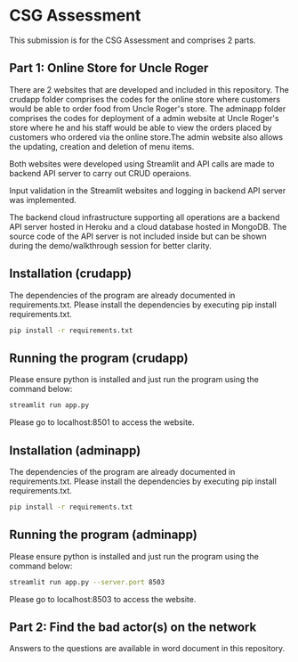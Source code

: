 # CSG Assessment
This submission is for the CSG Assessment and comprises 2 parts. 

## Part 1: Online Store for Uncle Roger 

There are 2 websites that are developed and included in this repository. The crudapp folder comprises the codes for the online store where customers would be able to order food from Uncle Roger's store. The adminapp folder comprises the codes for deployment of a admin website at Uncle Roger's store where he and his staff would be able to view the orders placed by customers who ordered via the online store.The admin website also allows the updating, creation and deletion of menu items.

Both websites were developed using Streamlit and API calls are made to backend API server to carry out CRUD operaions.

Input validation in the Streamlit websites and logging in backend API server was implemented. 

The backend cloud infrastructure supporting all operations are a backend API server hosted in Heroku and a cloud database hosted in MongoDB. The source code of the API server is not included inside but can be shown during the demo/walkthrough session for better clarity. 

## Installation (crudapp)

The dependencies of the program are already documented in requirements.txt. Please install the dependencies by executing pip install requirements.txt.

```sh
pip install -r requirements.txt
```
## Running the program (crudapp)

Please ensure python is installed and just run the program using the command below:

```sh
streamlit run app.py
```
Please go to localhost:8501 to access the website. 

## Installation (adminapp)

The dependencies of the program are already documented in requirements.txt. Please install the dependencies by executing pip install requirements.txt.

```sh
pip install -r requirements.txt
```
## Running the program (adminapp)

Please ensure python is installed and just run the program using the command below:

```sh
streamlit run app.py --server.port 8503
```
Please go to localhost:8503 to access the website. 

## Part 2: Find the bad actor(s) on the network 

Answers to the questions are available in word document in this repository.
